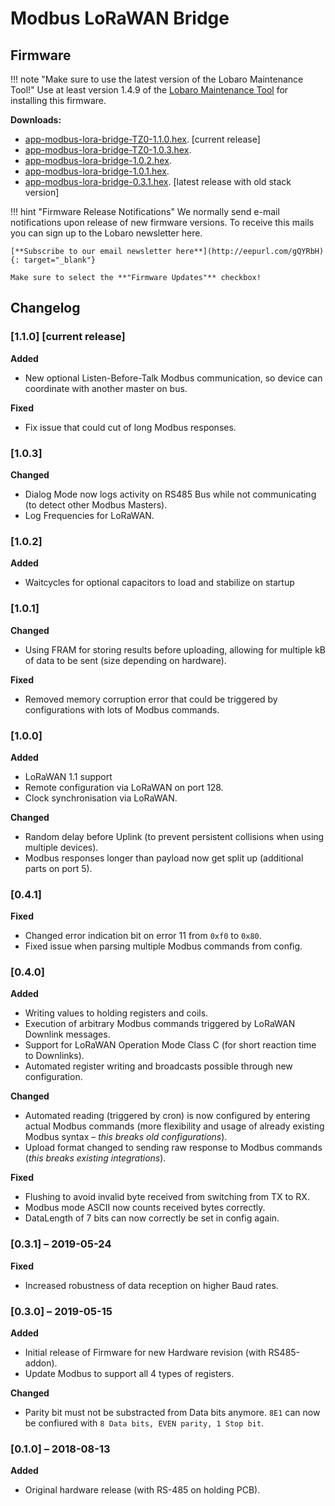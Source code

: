 # Modbus LoRaWAN Bridge

## Firmware

!!! note "Make sure to use the latest version of the Lobaro Maintenance Tool!"
    Use at least version 1.4.9 of the [Lobaro Maintenance Tool](/tools/lobaro-tool.html) for 
    installing this firmware.

**Downloads:**

* [app-modbus-lora-bridge-TZ0-1.1.0.hex](firmware/app-modbus-lora-bridge-TZ0-1.1.0.hex). [current release]
* [app-modbus-lora-bridge-TZ0-1.0.3.hex](firmware/app-modbus-lora-bridge-TZ0-1.0.3.hex).
* [app-modbus-lora-bridge-1.0.2.hex](firmware/app-modbus-lora-bridge-1.0.2.hex).
* [app-modbus-lora-bridge-1.0.1.hex](firmware/app-modbus-lora-bridge-1.0.1.hex). 
* [app-modbus-lora-bridge-0.3.1.hex](firmware/app-modbus-lora-bridge-0.3.1.hex). [latest release with old stack version]

!!! hint "Firmware Release Notifications"
    We normally send e-mail notifications upon release of new firmware versions. To receive this mails you can sign up
    to the Lobaro newsletter here.
    
    [**Subscribe to our email newsletter here**](http://eepurl.com/gQYRbH){: target="_blank"} 
    
    Make sure to select the **"Firmware Updates"** checkbox!
    


## Changelog

### [1.1.0] [current release]
**Added**

- New optional Listen-Before-Talk Modbus communication, so device can coordinate with another master on bus.

**Fixed**

- Fix issue that could cut of long Modbus responses.

### [1.0.3]
**Changed**

- Dialog Mode now logs activity on RS485 Bus while not communicating (to detect other Modbus Masters).
- Log Frequencies for LoRaWAN.

### [1.0.2]
**Added**

- Waitcycles for optional capacitors to load and stabilize on startup

### [1.0.1]
**Changed**

- Using FRAM for storing results before uploading, allowing for multiple kB of data to be sent (size depending on hardware).

**Fixed**

- Removed memory corruption error that could be triggered by configurations with lots of Modbus commands.

### [1.0.0]
**Added**

- LoRaWAN 1.1 support
- Remote configuration via LoRaWAN on port 128.
- Clock synchronisation via LoRaWAN.

**Changed**

- Random delay before Uplink (to prevent persistent collisions when using multiple devices).
- Modbus responses longer than payload now get split up (additional parts on port 5).

### [0.4.1]
**Fixed**

- Changed error indication bit on error 11 from `0xf0` to `0x80`.
- Fixed issue when parsing multiple Modbus commands from config.

### [0.4.0]
**Added**

- Writing values to holding registers and coils.
- Execution of arbitrary Modbus commands triggered by LoRaWAN Downlink messages.
- Support for LoRaWAN Operation Mode Class C (for short reaction time to Downlinks).
- Automated register writing and broadcasts possible through new configuration.

**Changed**

- Automated reading (triggered by cron) is now configured by entering actual Modbus commands (more flexibility and usage of already existing Modbus syntax &ndash; *this breaks old configurations*).
- Upload format changed to sending raw response to Modbus commands (*this breaks existing integrations*).

**Fixed**

- Flushing to avoid invalid byte received from switching from TX to RX.
- Modbus mode ASCII now counts received bytes correctly.
- DataLength of 7 bits can now correctly be set in config again.

### [0.3.1] &ndash; 2019-05-24
**Fixed**

- Increased robustness of data reception on higher Baud rates.
  
### [0.3.0] &ndash; 2019-05-15
**Added**

- Initial release of Firmware for new Hardware revision (with RS485-addon).
- Update Modbus to support all 4 types of registers.

**Changed**

- Parity bit must not be substracted from Data bits anymore. `8E1` can now be confiured with `8 Data bits, EVEN parity, 1 Stop bit`.


### [0.1.0] &ndash; 2018-08-13
**Added**

- Original hardware release (with RS-485 on holding PCB).
